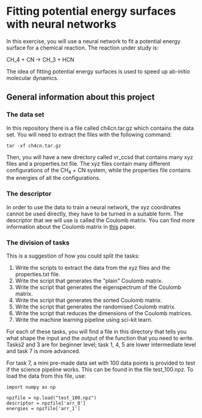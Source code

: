 # Fitting potential energy surfaces with neural networks

In this exercise, you will use a neural network to fit a potential energy surface for a chemical reaction. The reaction under study is:

CH_4 + CN -> CH_3 + HCN

The idea of fitting potential energy surfaces is used to speed up ab-initio molecular dynamics.

## General information about this project

### The data set

In this repository there is a file called ch4cn.tar.gz which contains the data set. You will need to extract the files with the following command:

```
tar -xf ch4cn.tar.gz
``` 

Then, you will have a new directory called vr_ccsd that contains many xyz files and a properties.txt file. The xyz files contain many different configurations of the CH<sub>4</sub> + CN system, while the properties file contains the energies of all the configurations.

### The descriptor

In order to use the data to train a neural network, the xyz coordinates cannot be used directly, they have to be turned in a suitable form. The descriptor that we will use is called the Coulomb matrix. You can find more information about the Coulomb matrix in [this](https://pubs.acs.org/doi/abs/10.1021/ct400195d) paper.

### The division of tasks

This is a suggestion of how you could split the tasks: 

1. Write the scripts to extract the data from the xyz files and the properties.txt file.
2. Write the script that generates the "plain" Coulomb matrix.
3. Write the script that generates the eigenspectrum of the Coulomb matrix.
4. Write the script that generates the sorted Coulomb matrix.
5. Write the script that generates the randomised Coulomb matrix.
6. Write the script that reduces the dimensions of the Coulomb matrices.
7. Write the machine learning pipeline using sci-kit learn.

For each of these tasks, you will find a file in this directory that tells you what shape the input and the output of the function that you need to write. Tasks2 and 3 are for beginner level; task 1, 4, 5 are lower intermediate level and task 7 is more advanced.

For task 7, a mini pre-made data set with 100 data points is provided to test if the science pipeline works. This can be found in the file test_100.npz. To load the data from this file, use:

```
import numpy as np

npzfile = np.load("test_100.npz")
descriptor = npzfile['arr_0']
energies = npzfile['arr_1']
```
